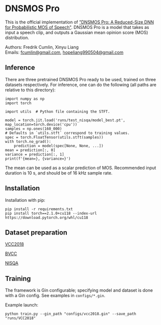 # DNSMOS Pro

This is the official implementation of ["DNSMOS Pro: A Reduced-Size DNN for Probabilistic MOS of Speech"](https://www.isca-archive.org/interspeech_2024/cumlin24_interspeech.html). DNSMOS Pro is a model that takes as input a speech clip, and outputs a Gaussian mean opinion score (MOS) distribution.

Authors: Fredrik Cumlin, Xinyu Liang  
Emails: fcumlin@gmail.com, hopeliang990504@gmail.com

## Inference

There are three pretrained DNSMOS Pro ready to be used, trained on three datasets respectively. For inference, one can do the following (all paths are relative to this directory):
```
import numpy as np
import torch

import utils  # Python file containing the STFT.

model = torch.jit.load('runs/test_nisqa/model_best.pt', map_location=torch.device('cpu'))
samples = np.ones(160_000)
# Defaults in `utils.stft` correspond to training values.
spec = torch.FloatTensor(utils.stft(samples))
with torch.no_grad():
    prediction = model(spec[None, None, ...])
mean = prediction[:, 0]
variance = prediction[:, 1]
print(f'{mean=}, {variance=}')
```
The mean can be used as a scalar prediction of MOS. Recommended input duration is 10 s, and should be of 16 kHz sample rate.

## Installation
Installation with pip:
```
pip install -r requirements.txt
pip install torch==2.1.0+cu118 --index-url https://download.pytorch.org/whl/cu118
```

## Dataset preparation
[VCC2018](https://github.com/unilight/LDNet/tree/main/data)

[BVCC](https://zenodo.org/records/6572573#.Yphw5y8RprQ)

[NISQA](https://github.com/gabrielmittag/NISQA/wiki/NISQA-Corpus)

## Training
The framework is Gin configurable; specifying model and dataset is done with a Gin config. See examples in `configs/*.gin`.

Example launch:
```
python train.py --gin_path "configs/vcc2018.gin" --save_path "runs/VCC2018"
```
